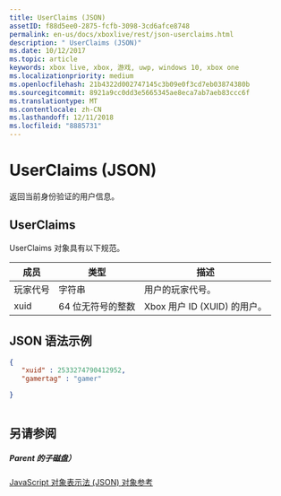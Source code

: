 ```yaml
---
title: UserClaims (JSON)
assetID: f88d5ee0-2875-fcfb-3098-3cd6afce8748
permalink: en-us/docs/xboxlive/rest/json-userclaims.html
description: " UserClaims (JSON)"
ms.date: 10/12/2017
ms.topic: article
keywords: xbox live, xbox, 游戏, uwp, windows 10, xbox one
ms.localizationpriority: medium
ms.openlocfilehash: 21b4322d002747145c3b09e0f3cd7eb03874380b
ms.sourcegitcommit: 8921a9cc0dd3e5665345ae8eca7ab7aeb83ccc6f
ms.translationtype: MT
ms.contentlocale: zh-CN
ms.lasthandoff: 12/11/2018
ms.locfileid: "8885731"
---
```

# <a name="userclaims-json"></a>UserClaims (JSON)
返回当前身份验证的用户信息。 
<a id="ID4EN"></a>

 
## <a name="userclaims"></a>UserClaims
 
UserClaims 对象具有以下规范。
 
| 成员| 类型| 描述| 
| --- | --- | --- | 
| 玩家代号| 字符串| 用户的玩家代号。| 
| xuid| 64 位无符号的整数| Xbox 用户 ID (XUID) 的用户。| 
  
<a id="ID4EZB"></a>

 
## <a name="sample-json-syntax"></a>JSON 语法示例
 

```json
{
   "xuid" : 2533274790412952,
   "gamertag" : "gamer"

}
    
```

  
<a id="ID4ECC"></a>

 
## <a name="see-also"></a>另请参阅
 
<a id="ID4EEC"></a>

 
##### <a name="parent"></a>Parent 的子磁盘） 

[JavaScript 对象表示法 (JSON) 对象参考](atoc-xboxlivews-reference-json.md)

   